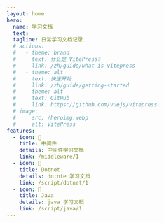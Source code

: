 ```yaml
---
layout: home
hero:
  name: 学习文档
  text: 
  tagline: 日常学习文档记录
  # actions:
  #   - theme: brand
  #     text: 什么是 VitePress?
  #     link: /zh/guide/what-is-vitepress
  #   - theme: alt
  #     text: 快速开始
  #     link: /zh/guide/getting-started
  #   - theme: alt
  #     text: GitHub
  #     link: https://github.com/vuejs/vitepress
  # image:
  #     src: /heroimg.webp
  #     alt: VitePress
features:
  - icon: 📝
    title: 中间件
    details: 中间件学习文档
    link: /middleware/1
  - icon: 📝
    title: Dotnet
    details: dotnte 学习文档
    link: /script/dotnet/1
  - icon: 📝
    title: Java
    details: java 学习文档
    link: /script/java/1
---
```

<!-- <HomePage /> -->
